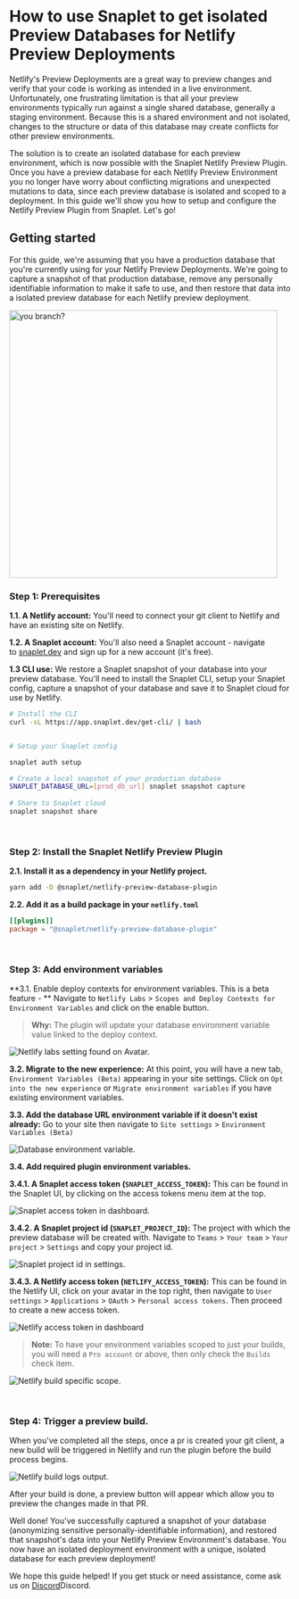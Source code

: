 # How to use Snaplet to get isolated Preview Databases for Netlify Preview Deployments

Netlify's Preview Deployments are a great way to preview changes and verify that your code is working as intended in a live environment. Unfortunately, one frustrating limitation is that all your preview environments typically run against a single shared database, generally a staging environment. Because this is a shared environment and not isolated, changes to the structure or data of this database may create conflicts for other preview environments. 

The solution is to create an isolated database for each preview environment, which is now possible with the Snaplet Netlify Preview Plugin. Once you have a preview database for each Netlify Preview Environment you no longer have worry about conflicting migrations and unexpected mutations to data, since each preview database is isolated and scoped to a deployment. In this guide we'll show you how to setup and configure the Netlify Preview Plugin from Snaplet. Let's go!


## Getting started

For this guide, we're assuming that you have a production database that you're currently using for your Netlify Preview Deployments. We're going to capture a snapshot of that production database, remove any personally identifiable information to make it safe to use, and then restore that data into a isolated preview database for each Netlify preview deployment. 

<div style={{textAlign: 'center'}}>
    <img align="center" width="480" src="/img/preview-plugin-logo.png" alt="you branch?" />
</div>


### Step 1: Prerequisites

**1.1. A Netlify account:** You'll need to connect your git client to Netlify and have an existing site on Netlify. 

**1.2. A Snaplet account:** You'll also need a Snaplet account - navigate to [snaplet.dev](https://www.snaplet.dev/) and sign up for a new account (it's free).

**1.3 CLI use:** We restore a Snaplet snapshot of your database into your preview database. You'll need to install the Snaplet CLI, setup your Snaplet config, capture a snapshot of your database and save it to Snaplet cloud for use by Netlify.

```bash
# Install the CLI
curl -sL https://app.snaplet.dev/get-cli/ | bash


# Setup your Snaplet config

snaplet auth setup

# Create a local snapshot of your production database
SNAPLET_DATABASE_URL=[prod_db_url] snaplet snapshot capture
 
# Share to Snaplet cloud
snaplet snapshot share
```

<br/>

### Step 2: Install the Snaplet Netlify Preview Plugin

**2.1. Install it as a dependency in your Netlify project.**

```bash
yarn add -D @snaplet/netlify-preview-database-plugin
```

**2.2. Add it as a build package in your `netlify.toml`**

```toml
[[plugins]]
package = "@snaplet/netlify-preview-database-plugin"
```

<br/>

### Step 3: Add environment variables

**3.1. Enable deploy contexts for environment variables. This is a beta feature - ** Navigate to `Netlify Labs` > `Scopes and Deploy Contexts for Environment Variables` and click on the enable button.

> **Why:** The plugin will update your database environment variable value linked to the deploy context.

![Netlify labs setting found on Avatar.](/screenshots/netlify-labs.png)

**3.2. Migrate to the new experience:** At this point, you will have a new tab, `Environment Variables (Beta)` appearing in your site settings. Click on `Opt into the new experience` or `Migrate environment variables` if you have existing environment variables.

**3.3. Add the database URL environment variable if it doesn't exist already:** Go to your site then navigate to `Site settings` > `Environment Variables (Beta)`

![Database environment variable.](/screenshots/netlify-db-url.png)

**3.4. Add required plugin environment variables.**

**3.4.1. A Snaplet access token (`SNAPLET_ACCESS_TOKEN`):** This can be found in the Snaplet UI, by clicking on the access tokens menu item at the top.

![Snaplet access token in dashboard.](/screenshots/netlify-snaplet-access-token.png)

**3.4.2. A Snaplet project id (`SNAPLET_PROJECT_ID`):** The project with which the preview database will be created with. Navigate to `Teams` > `Your team` > `Your project` > `Settings` and copy your project id.

![Snaplet project id in settings.](/screenshots/netlify-snaplet-projectId.png)

**3.4.3. A Netlify access token (`NETLIFY_ACCESS_TOKEN`):** This can be found in the Netlify UI, click on your avatar in the top right, then navigate to `User settings` > `Applications` > `OAuth` > `Personal access tokens`. Then proceed to create a new access token.

![Netlify access token in dashboard](/screenshots/netlify-access-token.png)

> **Note:** To have your environment variables scoped to just your builds, you will need a `Pro account` or above, then only check the `Builds` check item.

![Netlify build specific scope.](/screenshots/netlify-specific-scope.png)

<br/>

### Step 4: Trigger a preview build.

When you've completed all the steps, once a pr is created your git client, a new build will be triggered in Netlify and run the plugin before the build process begins.

![Netlify build logs output.](/screenshots/netlify-build-logs.png)


After your build is done, a preview button will appear which allow you to preview the changes made in that PR.

Well done! You've successfully captured a snapshot of your database (anonymizing sensitive personally-identifiable information), and restored that snapshot's data into your Netlify Preview Environment's database. You now have an isolated deployment environment with a unique, isolated database for each preview deployment! 

We hope this guide helped! If you get stuck or need assistance, come ask us on [Discord](https://www.snaplet.dev/)Discord. 
